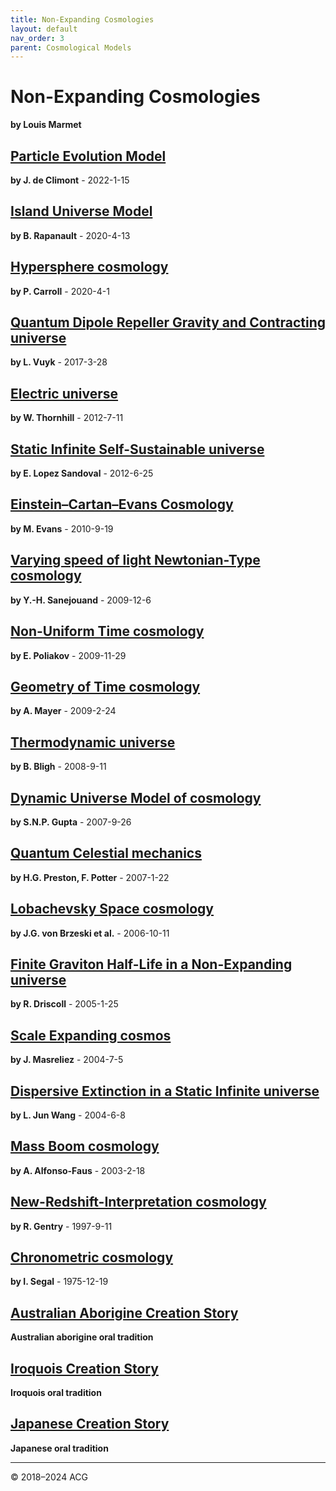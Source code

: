 ```yaml
---
title: Non-Expanding Cosmologies
layout: default
nav_order: 3
parent: Cosmological Models
---
```


# Non-Expanding Cosmologies
**by Louis Marmet**

## [Particle Evolution Model](pem-20220115.pdf)
**by J. de Climont** - 2022-1-15

## [Island Universe Model](ium-20200413.pdf)
**by B. Rapanault** - 2020-4-13

## [Hypersphere cosmology](hyc-20200401.pdf)
**by P. Carroll** - 2020-4-1

## [Quantum Dipole Repeller Gravity and Contracting universe](qdrg-c-20170328.pdf)
**by L. Vuyk** - 2017-3-28

## [Electric universe](eu-20120711.pdf)
**by W. Thornhill** - 2012-7-11

## [Static Infinite Self-Sustainable universe](siss-20120625.pdf)
**by E. Lopez Sandoval** - 2012-6-25

## [Einstein–Cartan–Evans Cosmology](ece-20100919.pdf)
**by M. Evans** - 2010-9-19

## [Varying speed of light Newtonian-Type cosmology](vsln-20091206.pdf)
**by Y.-H. Sanejouand** - 2009-12-6

## [Non-Uniform Time cosmology](nut-20091129.pdf)
**by E. Poliakov** - 2009-11-29

## [Geometry of Time cosmology](https://www.sensibleuniverse.net/pages/book.html)
**by A. Mayer** - 2009-2-24

## [Thermodynamic universe](thu-20080911.pdf)
**by B. Bligh** -  2008-9-11

## [Dynamic Universe Model of cosmology](dum-20070926.pdf)
**by S.N.P. Gupta** - 2007-9-26

## [Quantum Celestial mechanics](qcm-20070122.pdf)
**by H.G. Preston, F. Potter** - 2007-1-22

## [Lobachevsky Space cosmology](ls-20061011.pdf)
**by J.G. von Brzeski et al.** - 2006-10-11

## [Finite Graviton Half-Life in a Non-Expanding universe](fghl-nx-20050125.pdf)
**by R. Driscoll** - 2005-1-25

## [Scale Expanding cosmos](sxc-20040705.pdf)
**by J. Masreliez** - 2004-7-5

## [Dispersive Extinction in a Static Infinite universe](de-si-20040608.pdf)
**by L. Jun Wang** - 2004-6-8

## [Mass Boom cosmology](mb-20030218.pdf)
**by A. Alfonso-Faus** - 2003-2-18

## [New-Redshift-Interpretation cosmology](nri-19970911.pdf)
**by R. Gentry** - 1997-9-11

## [Chronometric cosmology](chrc-19751219.pdf)
**by I. Segal** - 1975-12-19

## [Australian Aborigine Creation Story](australian-aborigine-creation-myth/)
**Australian aborigine oral tradition**

## [Iroquois Creation Story](iroquois-creation-myth/)
**Iroquois oral tradition**

## [Japanese Creation Story](japanese-creation-myth.html)
**Japanese oral tradition**

---

© 2018–2024 ACG
